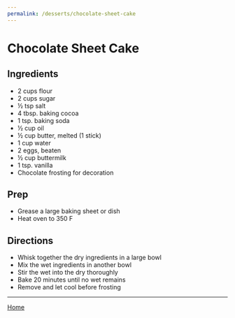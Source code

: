 ```yaml
---
permalink: /desserts/chocolate-sheet-cake
---
```

# Chocolate Sheet Cake

## Ingredients

- 2 cups flour
- 2 cups sugar
- ½ tsp salt
- 4 tbsp. baking cocoa
- 1 tsp. baking soda
- ½ cup oil
- ½ cup butter, melted (1 stick)
- 1 cup water
- 2 eggs, beaten
- ½ cup buttermilk
- 1 tsp. vanilla
- Chocolate frosting for decoration

## Prep

- Grease a large baking sheet or dish
- Heat oven to 350 F

## Directions

- Whisk together the dry ingredients in a large bowl
- Mix the wet ingredients in another bowl
- Stir the wet into the dry thoroughly
- Bake 20 minutes until no wet remains
- Remove and let cool before frosting

---

[Home](https://thomasjbarrett82.github.io)
